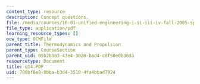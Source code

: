 ```yaml
---
content_type: resource
description: Concept questions.
file: /media/courses/16-01-unified-engineering-i-ii-iii-iv-fall-2005-spring-2006/700bf8e80bbab3d435104fa4bbad7024_q14.PDF
file_type: application/pdf
learning_resource_types: []
ocw_type: OCWFile
parent_title: Thermodynamics and Propulsion
parent_type: CourseSection
parent_uid: 05b2ba63-43e4-3028-bad4-cdf50e0b363a
resourcetype: Document
title: q14.PDF
uid: 700bf8e8-0bba-b3d4-3510-4fa4bbad7024
---
```

